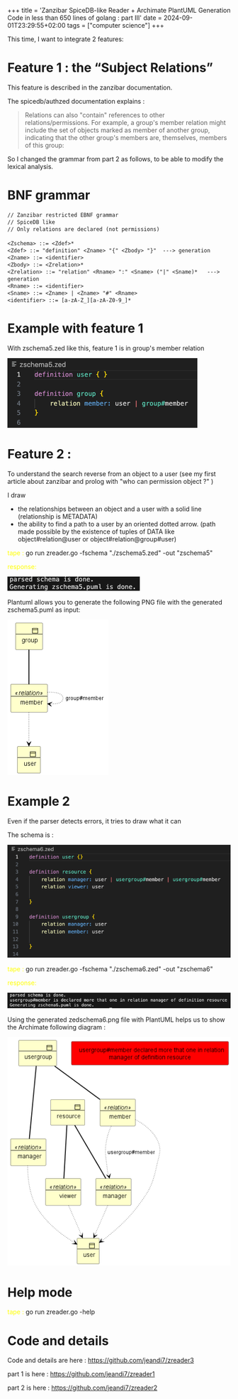 +++
title = 'Zanzibar SpiceDB-like Reader +  Archimate PlantUML Generation Code  in less than 650 lines of golang : part III'
date = 2024-09-01T23:29:55+02:00
tags = ["computer science"]
+++

This time, I want to integrate 2 features:

# Feature 1 : the “Subject Relations”

This feature is described in the zanzibar documentation.

The spicedb/authzed documentation explains :

> Relations can also "contain" references to other relations/permissions.
> For example, a group's member relation might include the set of objects marked as member 
> of another group, indicating that the other group's members are, themselves, members of this group:


So I changed the grammar from part 2 as follows, to be able to modify the lexical analysis.

# BNF grammar

```
// Zanzibar restricted EBNF grammar
// SpiceDB like
// Only relations are declared (not permissions)

<Zschema> ::= <Zdef>*
<Zdef> ::= "definition" <Zname> "{" <Zbody> "}"  ---> generation
<Zname> ::= <identifier>
<Zbody> ::= <Zrelation>*
<Zrelation> ::= "relation" <Rname> ":" <Sname> ("|" <Sname)*   ---> generation 
<Rname> ::= <identifier> 
<Sname> ::= <Zname> | <Zname> "#" <Rname>
<identifier> ::= [a-zA-Z_][a-zA-Z0-9_]*

```

# Example  with feature 1

With zschema5.zed like this, feature 1 is in group's member relation

![zschema](images/zedschema5.png)

# Feature 2 : 

To understand the search reverse from an object to a user (see my first article about zanzibar and prolog with "who can permission object ?" ) 

I draw 
- the relationships between an object and a user with a solid line (relationship is METADATA)
- the ability to find a path to a user  by an oriented dotted arrow. (path made possible by the existence of tuples of DATA like object#relation@user or object#relation@group#user)

<span style="color:yellow">tape :</span> go run zreader.go -fschema "./zschema5.zed" -out "zschema5"

<span style="color:yellow">response: </span>

![response](images/resp1.png)

Plantuml allows you to generate the following PNG file with the generated zschema5.puml as input:

![example](images/zschema5.png)

# Example 2

Even if the parser detects errors, it tries to draw what it can

The schema is :

![example](images/zedschema6.png)

<span style="color:yellow">tape :</span> go run  zreader.go -fschema "./zschema6.zed" -out "zschema6"

<span style="color:yellow">response:</span>

![response](images/resp2.png)

Using the generated zedschema6.png file with PlantUML helps us to show the Archimate following diagram :

![example](images/zschema6.png)

# Help mode

<span style="color:yellow">tape :</span> go run zreader.go -help

# Code and details 

Code and details are here : https://github.com/jeandi7/zreader3

part 1 is here : https://github.com/jeandi7/zreader1

part 2 is here : https://github.com/jeandi7/zreader2